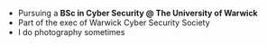 - Pursuing a **BSc in Cyber Security @ The University of Warwick**
- Part of the exec of Warwick Cyber Security Society
- I do photography sometimes

